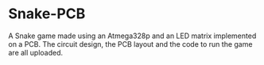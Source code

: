 # Snake-PCB
A Snake game made using an Atmega328p and an LED matrix implemented on a PCB. The circuit design, the PCB layout and the code to run the game are all uploaded.
